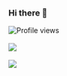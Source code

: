 ### Hi there 👋

<!--
**shubham-gupta-16/shubham-gupta-16** is a ✨ _special_ ✨ repository because its `README.md` (this file) appears on your GitHub profile.

Here are some ideas to get you started:

- 🔭 I’m currently working on ...
- 🌱 I’m currently learning ...
- 👯 I’m looking to collaborate on ...
- 🤔 I’m looking for help with ...
- 💬 Ask me about ...
- 📫 How to reach me: ...
- 😄 Pronouns: ...
- ⚡ Fun fact: ...
-->

![Profile views](https://gpvc.arturio.dev/shubham-gupta-16)
<br/>
<br/>
<a href="https://github.com/shubham-gupta-16">
  <img align="center" src="https://github-readme-stats.vercel.app/api?username=shubham-gupta-16&count_private=true&theme=dark" />
</a>
<br/>
<br/>
<a href="https://github.com/shubham-gupta-16">
  <img align="center" src="https://github-readme-stats.vercel.app/api/top-langs/?username=shubham-gupta-16&layout=compact&theme=dark&langs_count=4&hide=php,javascript," />
</a>
